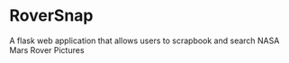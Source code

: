 # RoverSnap
A flask web application that allows users to scrapbook and search NASA Mars Rover Pictures
